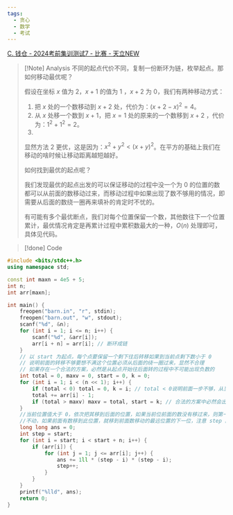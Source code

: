 ```yaml
---
tags:
  - 贪心
  - 数学
  - 考试
---
```

[C. 钱仓 - 2024考前集训测试7 - 比赛 - 天立NEW](http://47.108.49.170:8000/contest/17/problem/3)
>[!Note] Analysis
>不同的起点代价不同，复制一份断环为链，枚举起点。那如何移动最优呢？
>
>假设在坐标 $x$ 值为 $2$，$x+1$ 的值为 $1$ ，$x+2$ 为 $0$，我们有两种移动方式：
>1. 把 $x$ 处的一个数移动到 $x+2$ 处，代价为：$(x+2 - x)^2=4$。
>2. 从 $x$ 处移一个数到 $x+1$，把 $x=1$ 处的原来的一个数移到 $x+2$ ，代价为：$1^2+1^2=2$。
>3. 
>显然方法 $2$ 更优，这是因为：$x^2+y^2<(x+y)^2$。在平方的基础上我们在移动的啥时候让移动距离越短越好。
>
>如何找到最优的起点呢？
>
>我们发现最优的起点出发的可以保证移动的过程中没一个为 $0$ 的位置的数都可以从前面的数移动过来，而移动过程中如果出现了数不够用的情况，即需要从后面的数绕一圈再来填补的肯定时不忧的。
>
>有可能有多个最优断点，我们对每个位置保留一个数，其他数往下一个位置累计，最优情况肯定是再累计过程中累积数最大的一种，$O(n)$ 处理即可，具体见代码。

> [!done] Code
```cpp
#include <bits/stdc++.h>
using namespace std;

const int maxn = 4e5 + 5;
int n;
int arr[maxn];

int main() {
    freopen("barn.in", "r", stdin);
    freopen("barn.out", "w", stdout);
    scanf("%d", &n);
    for (int i = 1; i <= n; i++) {
        scanf("%d", &arr[i]);
        arr[i + n] = arr[i]; // 断环成链
    }
    // 以 start 为起点，每个点要保留一个剩下往后转移如果到当前点剩下数小于 0
    // 说明前面的转移不够要想不满这个位置必须从后面的绕一圈过来，显然不合理
    // 如果存在一个合法的方案，必然是从起点开始往后面转的过程中不可能出现负数的
    int total = 0, maxv = 0, start = 0, k = 0;
    for (int i = 1; i < (n << 1); i++) {
        if (total < 0) total = 0, k = i; // total < 0说明前面一步不够，从当前步为起点从新计算
        total += arr[i] - 1;
        if (total > maxv) maxv = total, start = k; // 合法的方案中必然会出现一个剩下最大的峰值
    }
    //当前位置值大于 0，依次把其移到后面的位置，如果当前位前面的数没有移过来，则第一个数
    //不动，如果前面有数移到此位置，就移到前面数移动的最远位置的下一位，注意 step 的处理
    long long ans = 0;
    int step = start;
    for (int i = start; i < start + n; i++) {
        if (arr[i]) {
            for (int j = 1; j <= arr[i]; j++) {
                ans += 1ll * (step - i) * (step - i);
                step++;
            }
        }
    }
    printf("%lld", ans);
    return 0;
}
```

